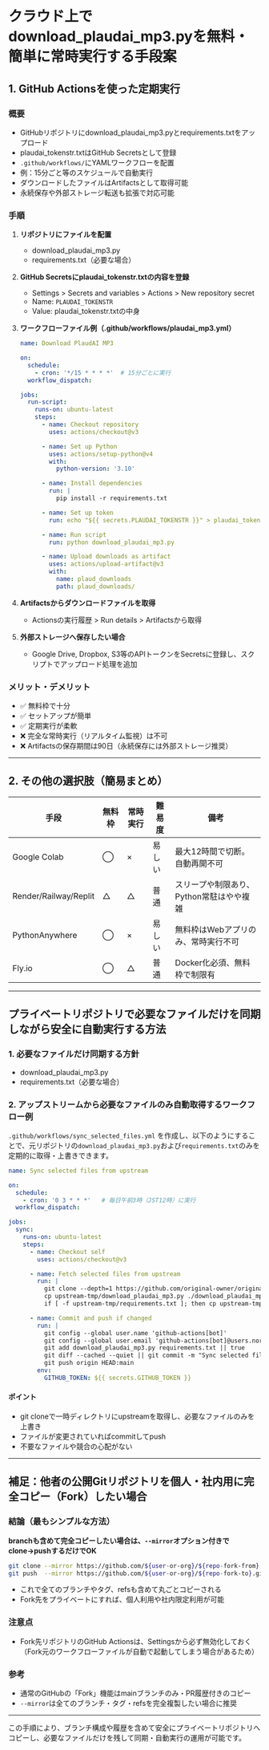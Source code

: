 # クラウド上でdownload_plaudai_mp3.pyを無料・簡単に常時実行する手段案

## 1. GitHub Actionsを使った定期実行

### 概要
- GitHubリポジトリにdownload_plaudai_mp3.pyとrequirements.txtをアップロード
- plaudai_tokenstr.txtはGitHub Secretsとして登録
- `.github/workflows/`にYAMLワークフローを配置
- 例：15分ごと等のスケジュールで自動実行
- ダウンロードしたファイルはArtifactsとして取得可能
- 永続保存や外部ストレージ転送も拡張で対応可能

### 手順

1. **リポジトリにファイルを配置**
   - download_plaudai_mp3.py
   - requirements.txt（必要な場合）

2. **GitHub Secretsにplaudai_tokenstr.txtの内容を登録**
   - Settings > Secrets and variables > Actions > New repository secret
   - Name: `PLAUDAI_TOKENSTR`
   - Value: plaudai_tokenstr.txtの中身

3. **ワークフローファイル例（.github/workflows/plaudai_mp3.yml）**

   ```yaml
   name: Download PlaudAI MP3

   on:
     schedule:
       - cron: '*/15 * * * *'  # 15分ごとに実行
     workflow_dispatch:

   jobs:
     run-script:
       runs-on: ubuntu-latest
       steps:
         - name: Checkout repository
           uses: actions/checkout@v3

         - name: Set up Python
           uses: actions/setup-python@v4
           with:
             python-version: '3.10'

         - name: Install dependencies
           run: |
             pip install -r requirements.txt

         - name: Set up token
           run: echo "${{ secrets.PLAUDAI_TOKENSTR }}" > plaudai_tokenstr.txt

         - name: Run script
           run: python download_plaudai_mp3.py

         - name: Upload downloads as artifact
           uses: actions/upload-artifact@v3
           with:
             name: plaud_downloads
             path: plaud_downloads/
   ```

4. **Artifactsからダウンロードファイルを取得**
   - Actionsの実行履歴 > Run details > Artifactsから取得

5. **外部ストレージへ保存したい場合**
   - Google Drive, Dropbox, S3等のAPIトークンをSecretsに登録し、スクリプトでアップロード処理を追加

### メリット・デメリット

- ✅ 無料枠で十分
- ✅ セットアップが簡単
- ✅ 定期実行が柔軟
- ❌ 完全な常時実行（リアルタイム監視）は不可
- ❌ Artifactsの保存期間は90日（永続保存には外部ストレージ推奨）

---

## 2. その他の選択肢（簡易まとめ）

| 手段                | 無料枠 | 常時実行 | 難易度   | 備考                                       |
|---------------------|--------|----------|----------|---------------------------------------------|
| Google Colab        | ◯      | ×        | 易しい   | 最大12時間で切断。自動再開不可             |
| Render/Railway/Replit| △      | △        | 普通     | スリープや制限あり、Python常駐はやや複雑   |
| PythonAnywhere      | ◯      | ×        | 易しい   | 無料枠はWebアプリのみ、常時実行不可        |
| Fly.io              | ◯      | △        | 普通     | Docker化必須、無料枠で制限有                |

---

## プライベートリポジトリで必要なファイルだけを同期しながら安全に自動実行する方法

### 1. 必要なファイルだけ同期する方針

- download_plaudai_mp3.py
- requirements.txt（必要な場合）

### 2. アップストリームから必要なファイルのみ自動取得するワークフロー例

`.github/workflows/sync_selected_files.yml` を作成し、以下のようにすることで、元リポジトリの`download_plaudai_mp3.py`および`requirements.txt`のみを定期的に取得・上書きできます。

```yaml
name: Sync selected files from upstream

on:
  schedule:
    - cron: '0 3 * * *'   # 毎日午前3時（JST12時）に実行
  workflow_dispatch:

jobs:
  sync:
    runs-on: ubuntu-latest
    steps:
      - name: Checkout self
        uses: actions/checkout@v3

      - name: Fetch selected files from upstream
        run: |
          git clone --depth=1 https://github.com/original-owner/original-repo.git upstream-tmp
          cp upstream-tmp/download_plaudai_mp3.py ./download_plaudai_mp3.py
          if [ -f upstream-tmp/requirements.txt ]; then cp upstream-tmp/requirements.txt ./requirements.txt; fi

      - name: Commit and push if changed
        run: |
          git config --global user.name 'github-actions[bot]'
          git config --global user.email 'github-actions[bot]@users.noreply.github.com'
          git add download_plaudai_mp3.py requirements.txt || true
          git diff --cached --quiet || git commit -m "Sync selected files from upstream"
          git push origin HEAD:main
        env:
          GITHUB_TOKEN: ${{ secrets.GITHUB_TOKEN }}
```

#### ポイント
- git cloneで一時ディレクトリにupstreamを取得し、必要なファイルのみを上書き
- ファイルが変更されていればcommitしてpush
- 不要なファイルや競合の心配がない

---

## 補足：他者の公開Gitリポジトリを個人・社内用に完全コピー（Fork）したい場合

### 結論（最もシンプルな方法）

**branchも含めて完全コピーしたい場合は、`--mirror`オプション付きでclone→pushするだけでOK**

```sh
git clone --mirror https://github.com/${user-or-org}/${repo-fork-from}.git
git push  --mirror https://github.com/${user-or-org}/${repo-fork-to}.git
```

- これで全てのブランチやタグ、refsも含めて丸ごとコピーされる
- Fork先をプライベートにすれば、個人利用や社内限定利用が可能

### 注意点

- Fork先リポジトリのGitHub Actionsは、Settingsから必ず無効化しておく  
  （Fork元のワークフローファイルが自動で起動してしまう場合があるため）

### 参考

- 通常のGitHubの「Fork」機能はmainブランチのみ・PR履歴付きのコピー
- `--mirror`は全てのブランチ・タグ・refsを完全複製したい場合に推奨

---

この手順により、ブランチ構成や履歴を含めて安全にプライベートリポジトリへコピーし、必要なファイルだけを残して同期・自動実行の運用が可能です。